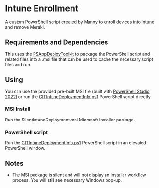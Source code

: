 # Intune Enrollment

A custom PowerShell script created by Manny to enroll devices into Intune and remove Meraki.

## Requirements and Dependencies

This uses the [PSAppDeployToolkit](https://psappdeploytoolkit.com/) to package the PowerShell script and related files into a .msi file that can be used to cache the necessary script files and run. 

## Using
You can use the provided pre-built MSI file (built with [PowerShell Studio 2022](https://www.sapien.com/store/powershell-studio)) or run the [CITIntuneDeploymentInfo.ps1](Files/CITIntuneDeploymentInfo.ps1) PowerShell script directly.

### MSI Install
Run the SilentIntuneDeployment.msi Microsoft Installer package.

### PowerShell script
Run the [CITIntuneDeploymentInfo.ps1](Files/CITIntuneDeploymentInfo.ps1) PowerShell script in an elevated PowerShell window.


## Notes

* The MSI package is silent and will not display an installer workflow process. You will still see necessary Windows pop-up.
